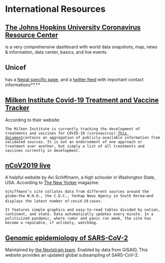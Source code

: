 # International Resources

## [The Johns Hopkins University Coronavirus Resource Center](https://coronavirus.jhu.edu/map.html) 

is a very comprehensive dashboard with world data snapshots, map, news & information, data center, basics, and live events.

## **Unicef**

has a [Nepal specific page](https://www.unicef.org/nepal/stories/novel-coronavirus), and a [twitter feed](https://twitter.com/unicef_nepal/status/1243454511303155712) with important contact informations**.**

## [Milken Institute Covid-19 Treatment and Vaccine Tracker](https://milkeninstitute.org/covid-19-tracker)

According to their website:

`The Milken Institute is currently tracking the development of treatments and vaccines for COVID-19 (coronavirus).`[`This document`](https://milkeninstitute.org/sites/default/files/2020-04/Covid19%20Tracker%20NEW4-9-20-2.pdf)`contains an aggregation of publicly-available information from validated sources. It is not an endorsement of one approach or treatment over another, but simply a list of all treatments and vaccines currently in development.`

## [nCoV2019 live](https://ncov2019.live/)

A helpful website by Avi Schiffmann, a high schooler in Washington State, USA.  According to [The New Yorker](https://www.newyorker.com/magazine/2020/03/30/the-high-schooler-who-became-a-covid-19-watchdog) magazine: 

`Schiffmann’s site collates data from different sources around the globe—the W.H.O., the C.D.C., Yonhap News Agency in South Korea—and displays the latest number of` _`covid-19`_ `cases.`

`It features simple graphics and easy-to-read tables divided by nation, continent, and state. Data automatically updates every minute. In a politicized pandemic, where rumor and panic run amok, the site has become a reputable, if unlikely, watchdog.`

## [Genomic epidemiology of SARS-CoV-2](https://nextstrain.org/ncov/global)

Maintained by [the Nextstrain team](https://nextstrain.org/). Enabled by data from GISAID, This website provides an updated global subsampling of SARS-CoV-2.

